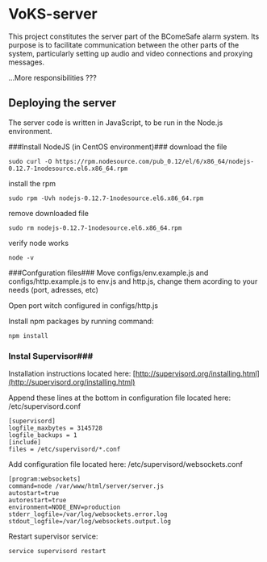 VoKS-server
===========

This project constitutes the server part of the BComeSafe alarm system. Its purpose is to facilitate communication between the other parts of the system, particularly setting up audio and video connections and proxying messages.

...More responsibilities ???



Deploying the server
--------------------

The server code is written in JavaScript, to be run in the Node.js environment.

###Install NodeJS (in CentOS environment)###
download the file

    sudo curl -O https://rpm.nodesource.com/pub_0.12/el/6/x86_64/nodejs-0.12.7-1nodesource.el6.x86_64.rpm
install the rpm

    sudo rpm -Uvh nodejs-0.12.7-1nodesource.el6.x86_64.rpm
remove downloaded file

    sudo rm nodejs-0.12.7-1nodesource.el6.x86_64.rpm

verify node works

    node -v


###Confguration files###
Move configs/env.example.js and configs/http.example.js to env.js and http.js, change them acording to your needs (port, adresses, etc)

Open port witch configured in configs/http.js

Install npm packages by running command:

    npm install


### Instal Supervisor###
Installation instructions located here: [http://supervisord.org/installing.html](http://supervisord.org/installing.html)

Append these lines at the bottom in configuration file located here: /etc/supervisord.conf

    [supervisord]
    logfile_maxbytes = 3145728
    logfile_backups = 1
    [include]
    files = /etc/supervisord/*.conf

Add configuration file located here: /etc/supervisord/websockets.conf

    [program:websockets]
    command=node /var/www/html/server/server.js  
    autostart=true
    autorestart=true  
    environment=NODE_ENV=production
    stderr_logfile=/var/log/websockets.error.log
    stdout_logfile=/var/log/websockets.output.log
    
Restart supervisor service: 

    service supervisord restart


